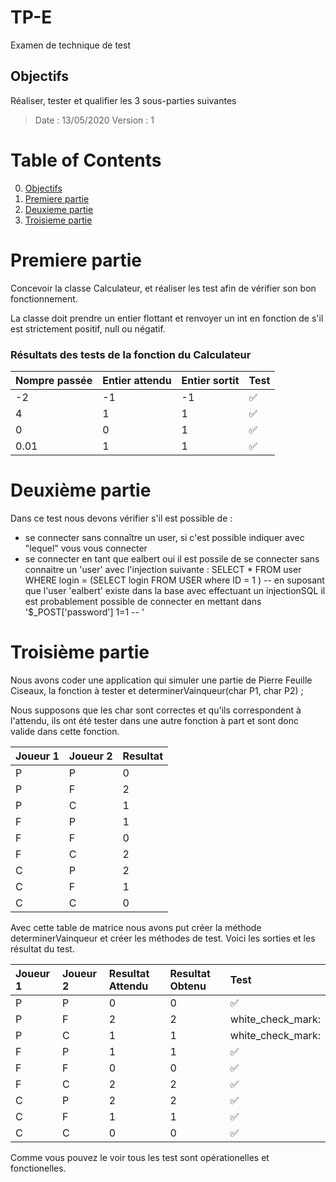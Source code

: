 # TP-E

Examen de technique de test

## Objectifs 
Réaliser, tester et qualifier les 3 sous-parties suivantes
> Date : 13/05/2020
> Version : 1

# Table of Contents
0. [Objectifs](#Objectifs)
1. [Premiere partie](#Premiere-partie)
2. [Deuxieme partie](#Deuxieme-partie)
3. [Troisieme partie](#Troisieme-partie)

# Premiere partie
Concevoir la classe Calculateur, et réaliser les test afin de vérifier son bon fonctionnement.

La classe doit prendre un entier flottant et renvoyer un int en fonction de s'il est strictement positif, null ou négatif.

### Résultats des tests de la fonction du Calculateur

Nompre passée| Entier attendu | Entier sortit| Test
:---|:---|:---|:---
-2| -1| -1| :white_check_mark:
4| 1| 1| :white_check_mark:
0| 0| 1| :white_check_mark:
0.01| 1| 1| :white_check_mark:

# Deuxième partie
Dans ce test nous devons vérifier s'il est possible de : 

* se connecter sans connaître un user, si c'est possible indiquer avec "lequel" vous vous connecter 
* se connecter en tant que ealbert  oui il est possile de se connecter sans connaitre un 'user' avec l'injection suivante : SELECT * FROM user WHERE login = (SELECT login FROM USER where ID = 1 ) --  en suposant que l'user 'ealbert' existe dans la base avec effectuant un injectionSQL il est probablement possible de connecter en mettant dans '$_POST['password']  1=1 -- '

# Troisième partie
Nous avons coder une application qui simuler une partie de Pierre Feuille Ciseaux, la fonction à tester et determinerVainqueur(char P1, char P2) ;

Nous supposons que les char sont correctes et qu'ils correspondent à l'attendu, ils ont été tester dans une autre fonction à part et sont donc valide dans cette fonction.

Joueur 1 | Joueur 2 | Resultat 
:---|:---|:---
P| P| 0
P| F| 2
P| C| 1
F| P| 1
F| F| 0
F| C| 2
C| P| 2
C| F| 1
C| C| 0

Avec cette table de matrice nous avons put créer la méthode determinerVainqueur et créer les méthodes de test. Voici les sorties et les résultat du test.

Joueur 1 | Joueur 2 | Resultat Attendu| Resultat Obtenu| Test
:---|:---|:---|:---|:---
P| P| 0| 0| :white_check_mark:
P| F| 2| 2| white_check_mark:
P| C| 1| 1| white_check_mark:
F| P| 1| 1| :white_check_mark:
F| F| 0| 0| :white_check_mark:
F| C| 2| 2| :white_check_mark:
C| P| 2| 2| :white_check_mark:
C| F| 1| 1| :white_check_mark:
C| C| 0| 0| :white_check_mark:

Comme vous pouvez le voir tous les test sont opérationelles et fonctionelles.
